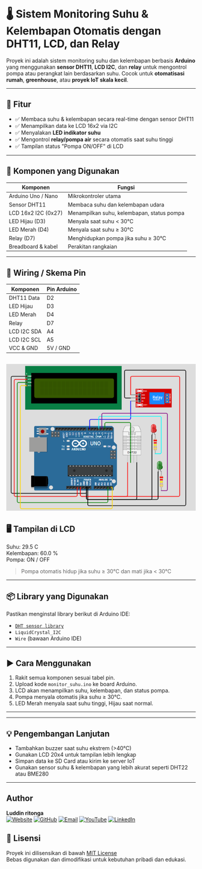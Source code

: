 # 🌡️ Sistem Monitoring Suhu & Kelembapan Otomatis dengan DHT11, LCD, dan Relay

Proyek ini adalah sistem monitoring suhu dan kelembapan berbasis **Arduino** yang menggunakan **sensor DHT11**, **LCD I2C**, dan **relay** untuk mengontrol pompa atau perangkat lain berdasarkan suhu. Cocok untuk **otomatisasi rumah**, **greenhouse**, atau **proyek IoT skala kecil**.

---

## 🎯 Fitur

- ✅ Membaca suhu & kelembapan secara real-time dengan sensor DHT11
- ✅ Menampilkan data ke LCD 16x2 via I2C
- ✅ Menyalakan **LED indikator suhu**
- ✅ Mengontrol **relay/pompa air** secara otomatis saat suhu tinggi
- ✅ Tampilan status "Pompa ON/OFF" di LCD

---

## 🧰 Komponen yang Digunakan

| Komponen             | Fungsi                                       |
|----------------------|----------------------------------------------|
| Arduino Uno / Nano   | Mikrokontroler utama                         |
| Sensor DHT11         | Membaca suhu dan kelembapan udara            |
| LCD 16x2 I2C (0x27)  | Menampilkan suhu, kelembapan, status pompa   |
| LED Hijau (D3)       | Menyala saat suhu < 30°C                     |
| LED Merah (D4)       | Menyala saat suhu ≥ 30°C                     |
| Relay (D7)           | Menghidupkan pompa jika suhu ≥ 30°C         |
| Breadboard & kabel   | Perakitan rangkaian                          |

---

## 🔌 Wiring / Skema Pin

| Komponen         | Pin Arduino |
|------------------|-------------|
| DHT11 Data       | D2          |
| LED Hijau        | D3          |
| LED Merah        | D4          |
| Relay            | D7          |
| LCD I2C SDA      | A4          |
| LCD I2C SCL      | A5          |
| VCC & GND        | 5V / GND    |

![skema sensor suhu](https://github.com/Luddinritonga/arduino-sensor-suhu/blob/main/skema%20sensor%20suhu.png)
---

## 🖥️ Tampilan di LCD
Suhu: 29.5 C<br>
Kelembapan: 60.0 %<br>
Pompa: ON / OFF<br>


> Pompa otomatis hidup jika suhu ≥ 30°C dan mati jika < 30°C

---

## 📦 Library yang Digunakan

Pastikan menginstal library berikut di Arduino IDE:

- [`DHT sensor library`](https://github.com/adafruit/DHT-sensor-library)
- `LiquidCrystal_I2C`
- `Wire` (bawaan Arduino IDE)

---

## ▶️ Cara Menggunakan

1. Rakit semua komponen sesuai tabel pin.
2. Upload kode `monitor_suhu.ino` ke board Arduino.
3. LCD akan menampilkan suhu, kelembapan, dan status pompa.
4. Pompa menyala otomatis jika suhu ≥ 30°C.
5. LED Merah menyala saat suhu tinggi, Hijau saat normal.

---

---

## 💡 Pengembangan Lanjutan

- Tambahkan buzzer saat suhu ekstrem (>40°C)
- Gunakan LCD 20x4 untuk tampilan lebih lengkap
- Simpan data ke SD Card atau kirim ke server IoT
- Gunakan sensor suhu & kelembapan yang lebih akurat seperti DHT22 atau BME280

---

## Author<br>
**Luddin ritonga**  <br>
[![Website](https://img.shields.io/badge/Website-000000?style=for-the-badge&logo=about-dot-me&logoColor=white)](https://yourwebsite.com)
[![GitHub](https://img.shields.io/badge/GitHub-181717?style=for-the-badge&logo=github&logoColor=white)](https://github.com/luddinritonga)
[![Email](https://img.shields.io/badge/Email-D14836?style=for-the-badge&logo=gmail&logoColor=white)](mailto:luddinritonga03email.com)
[![YouTube](https://img.shields.io/badge/YouTube-FF0000?style=for-the-badge&logo=youtube&logoColor=white)](https://youtube.com/@nama_channel_anda)
[![LinkedIn](https://img.shields.io/badge/LinkedIn-0077B5?style=for-the-badge&logo=linkedin&logoColor=white)](https://linkedin.com/in/username)


<!--[![Instagram](https://img.shields.io/badge/Instagram-E4405F?style=for-the-badge&logo=instagram&logoColor=white)](https://instagram.com/username)
[![Facebook](https://img.shields.io/badge/Facebook-1877F2?style=for-the-badge&logo=facebook&logoColor=white)](https://facebook.com/username)
[![Twitter/X](https://img.shields.io/badge/Twitter-000000?style=for-the-badge&logo=x&logoColor=white)](https://twitter.com/username)
[![Telegram](https://img.shields.io/badge/Telegram-0088cc?style=for-the-badge&logo=telegram&logoColor=white)](https://t.me/yourusername)-->


## 🪪 Lisensi

Proyek ini dilisensikan di bawah [MIT License](LICENSE)  
Bebas digunakan dan dimodifikasi untuk kebutuhan pribadi dan edukasi.


